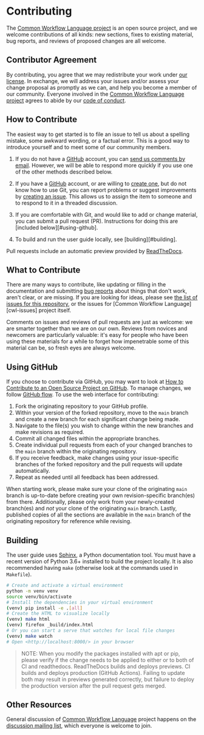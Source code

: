 # Contributing

The [Common Workflow Language project][cwl-site] is an open source project,
and we welcome contributions of all kinds:
new sections,
fixes to existing material,
bug reports,
and reviews of proposed changes are all welcome.

## Contributor Agreement

By contributing,
you agree that we may redistribute your work under [our license](/LICENSE.md).
In exchange,
we will address your issues and/or assess your change proposal as promptly as we can,
and help you become a member of our community.
Everyone involved in the [Common Workflow Language project][cwl-site]
agrees to abide by our [code of conduct](/CODE_OF_CONDUCT.md).

## How to Contribute

The easiest way to get started is to file an issue
to tell us about a spelling mistake,
some awkward wording,
or a factual error.
This is a good way to introduce yourself
and to meet some of our community members.

1. If you do not have a [GitHub][github] account,
    you can [send us comments by email][discuss-list].
    However,
    we will be able to respond more quickly if you use one of the other methods described below.

2. If you have a [GitHub][github] account,
    or are willing to [create one][github-join],
    but do not know how to use Git,
    you can report problems or suggest improvements by [creating an issue][issues].
    This allows us to assign the item to someone
    and to respond to it in a threaded discussion.

3. If you are comfortable with Git,
    and would like to add or change material,
    you can submit a pull request (PR).
    Instructions for doing this are [included below][#using-github].

4. To build and run the user guide locally, see [building][#building].

Pull requests include an automatic preview provided by
[ReadTheDocs](https://readthedocs.org/projects/common-workflow-languageuser-guide/).

## What to Contribute

There are many ways to contribute,
like updating or filling in the documentation
and submitting [bug reports][issues]
about things that don't work, aren't clear, or are missing.
If you are looking for ideas,
please see [the list of issues for this repository][issues],
or the issues for [Common Workflow Language][cwl-issues] project itself.

Comments on issues and reviews of pull requests are just as welcome:
we are smarter together than we are on our own.
Reviews from novices and newcomers are particularly valuable:
it's easy for people who have been using these materials for a while
to forget how impenetrable some of this material can be,
so fresh eyes are always welcome.

## Using GitHub

If you choose to contribute via GitHub, you may want to look at
[How to Contribute to an Open Source Project on GitHub][how-contribute].
To manage changes, we follow [GitHub flow][github-flow].
To use the web interface for contributing:

1.  Fork the originating repository to your GitHub profile.
2.  Within your version of the forked repository, move to the `main` branch and
create a new branch for each significant change being made.
3.  Navigate to the file(s) you wish to change within the new branches and make revisions as required.
4.  Commit all changed files within the appropriate branches.
5.  Create individual pull requests from each of your changed branches
to the `main` branch within the originating repository.
6.  If you receive feedback, make changes using your issue-specific branches of the forked
repository and the pull requests will update automatically.
7.  Repeat as needed until all feedback has been addressed.

When starting work, please make sure your clone of the originating `main` branch is up-to-date
before creating your own revision-specific branch(es) from there.
Additionally, please only work from your newly-created branch(es) and *not*
your clone of the originating `main` branch.
Lastly, published copies of all the sections are available in the `main` branch of the originating
repository for reference while revising.

## Building

The user guide uses [Sphinx](https://www.sphinx-doc.org/), a Python documentation
tool. You must have a recent version of Python 3.6+ installed to build the project
locally. It is also recommended having `make` (otherwise look at the commands used
in `Makefile`).

```bash
# Create and activate a virtual environment
python -m venv venv
source venv/bin/activate
# Install the dependencies in your virtual environment
(venv) pip install -e .[all]
# Create the HTML to visualize locally
(venv) make html
(venv) firefox _build/index.html
# Or you can start a serve that watches for local file changes
(venv) make watch
# Open <http://localhost:8000/> in your browser
```

> NOTE: When you modify the packages installed with apt or pip, please verify
> if the change needs to be applied to either or to both of CI and readthedocs.
> ReadTheDocs builds and deploys previews. CI builds and deploys production
> (GitHub Actions). Failing to update both may result in previews generated
> correctly, but failure to deploy the production version after the pull request
> gets merged.

## Other Resources

General discussion of [Common Workflow Language][cwl-site] project
happens on the [discussion mailing list][discuss-list],
which everyone is welcome to join.

[discuss-list]: https://groups.google.com/forum/#!forum/common-workflow-language
[github]: https://github.com
[github-flow]: https://guides.github.com/introduction/flow/
[github-join]: https://github.com/join
[how-contribute]: https://egghead.io/series/how-to-contribute-to-an-open-source-project-on-github
[issues]: https://github.com/common-workflow-language/user_guide/issues
[repo]: https://github.com/common-workflow-language/user_guide
[cwl-site]: https://www.commonwl.org/
